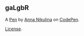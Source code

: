 gaLgbR
------


A [Pen](http://codepen.io/almostthesun/pen/gaLgbR) by [Anna Nikulina](http://codepen.io/almostthesun) on [CodePen](http://codepen.io/).

[License](http://codepen.io/almostthesun/pen/gaLgbR/license).